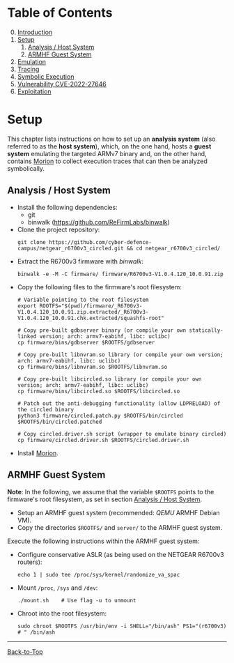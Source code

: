 # Table of Contents
0. [Introduction](../README.md#introduction)
1. [Setup](./1_setup.md#setup)
    1. [Analysis / Host System](./1_setup.md#analysis--host-system)
    2. [ARMHF Guest System](./1_setup.md#armhf-guest-system)
2. [Emulation](./2_emulation.md)
3. [Tracing](./3_tracing.md)
4. [Symbolic Execution](./4_symbex.md)
5. [Vulnerability CVE-2022-27646](./5_vulnerability.md)
6. [Exploitation](./6_exploitation.md)
# Setup
This chapter lists instructions on how to set up an **analysis system** (also referred to as the
**host system**), which, on the one hand, hosts a **guest system** emulating the targeted ARMv7
binary and, on the other hand, contains [Morion](https://github.com/cyber-defence-campus/morion) to
collect execution traces that can then be analyzed symbolically.
## Analysis / Host System
- Install the following dependencies:
  - git
  - binwalk (https://github.com/ReFirmLabs/binwalk)
- Clone the project repository:
  ```
  git clone https://github.com/cyber-defence-campus/netgear_r6700v3_circled.git && cd netgear_r6700v3_circled/
  ```
- Extract the R6700v3 firmware with *binwalk*:
  ```
  binwalk -e -M -C firmware/ firmware/R6700v3-V1.0.4.120_10.0.91.zip
  ```
- Copy the following files to the firmware's root filesystem:
  ```
  # Variable pointing to the root filesystem
  export ROOTFS="$(pwd)/firmware/_R6700v3-V1.0.4.120_10.0.91.zip.extracted/_R6700v3-V1.0.4.120_10.0.91.chk.extracted/squashfs-root"
  
  # Copy pre-built gdbserver binary (or compile your own statically-linked version; arch: armv7-eabihf, libc: uclibc)
  cp firmware/bins/gdbserver $ROOTFS/gdbserver
  
  # Copy pre-built libnvram.so library (or compile your own version; arch: armv7-eabihf, libc: uclibc)
  cp firmware/bins/libnvram.so $ROOTFS/libnvram.so
  
  # Copy pre-built libcircled.so library (or compile your own version; arch: armv7-eabihf, libc: uclibc)
  cp firmware/bins/libcircled.so $ROOTFS/libcircled.so

  # Patch out the anti-debugging functionality (allow LDPRELOAD) of the circled binary
  python3 firmware/circled.patch.py $ROOTFS/bin/circled $ROOTFS/bin/circled.patched
  
  # Copy circled.driver.sh script (wrapper to emulate binary circled)
  cp firmware/circled.driver.sh $ROOTFS/circled.driver.sh
  ```
- Install [Morion](https://github.com/cyber-defence-campus/morion#installation).
## ARMHF Guest System
**Note**: In the following, we assume that the variable `$ROOTFS` points to the firmware's root
filesystem, as set in section [Analysis / Host System](./1_setup.md#analysis--host-system).
- Setup an ARMHF guest system (recommended: *QEMU* ARMHF Debian VM).
- Copy the directories `$ROOTFS/` and `server/` to the ARMHF guest system.

Execute the following instructions within the ARMHF guest system:
- Configure conservative ASLR (as being used on the NETGEAR R6700v3 routers):
  ```shell
  echo 1 | sudo tee /proc/sys/kernel/randomize_va_spac
  ```
- Mount `/proc`, `/sys` and `/dev`:
  ```shell
  ./mount.sh    # Use flag -u to unmount
  ```
- Chroot into the root filesystem:
  ```shell
  sudo chroot $ROOTFS /usr/bin/env -i SHELL="/bin/ash" PS1="(r6700v3) # " /bin/ash
  ```

----------------------------------------------------------------------------------------------------
[Back-to-Top](./1_setup.md#table-of-contents)